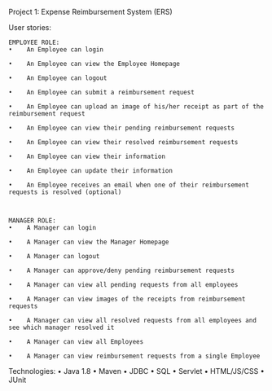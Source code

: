 Project 1: Expense Reimbursement System (ERS)

User stories:


    EMPLOYEE ROLE:
    •    An Employee can login

    •    An Employee can view the Employee Homepage

    •    An Employee can logout

    •    An Employee can submit a reimbursement request

    •    An Employee can upload an image of his/her receipt as part of the reimbursement request

    •    An Employee can view their pending reimbursement requests

    •    An Employee can view their resolved reimbursement requests

    •    An Employee can view their information

    •    An Employee can update their information

    •    An Employee receives an email when one of their reimbursement requests is resolved (optional)



    MANAGER ROLE: 
    •    A Manager can login

    •    A Manager can view the Manager Homepage

    •    A Manager can logout

    •    A Manager can approve/deny pending reimbursement requests

    •    A Manager can view all pending requests from all employees

    •    A Manager can view images of the receipts from reimbursement requests

    •    A Manager can view all resolved requests from all employees and see which manager resolved it

    •    A Manager can view all Employees

    •    A Manager can view reimbursement requests from a single Employee


Technologies:
    •    Java 1.8
    •    Maven
    •    JDBC
    •    SQL
    •    Servlet
    •    HTML/JS/CSS
    •    JUnit
